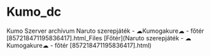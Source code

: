 # Kumo_dc
Kumo Szerver archívum
Naruto szerepjáték - ☁Kumogakure☁ - főtér [857218471195836417].html_Files
[Főtér](Naruto szerepjáték - ☁Kumogakure☁ - főtér [857218471195836417].html)
